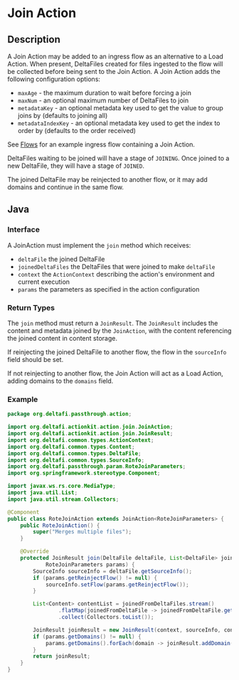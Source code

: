 # Join Action

## Description

A Join Action may be added to an ingress flow as an alternative to a Load Action. When present, DeltaFiles created for
files ingested to the flow will be collected before being sent to the Join Action. A Join Action adds the following
configuration options:

* `maxAge` - the maximum duration to wait before forcing a join
* `maxNum` - an optional maximum number of DeltaFiles to join
* `metadataKey` - an optional metadata key used to get the value to group joins by (defaults to joining all)
* `metadataIndexKey` - an optional metadata key used to get the index to order by (defaults to the order received)

See [Flows](/flows) for an example ingress flow containing a Join Action.

DeltaFiles waiting to be joined will have a stage of `JOINING`. Once joined to a new DeltaFile, they will have a stage
of `JOINED`.

The joined DeltaFile may be reinjected to another flow, or it may add domains and continue in the same flow.

## Java

### Interface

A JoinAction must implement the `join` method which receives:
* `deltaFile` the joined DeltaFile
* `joinedDeltaFiles` the DeltaFiles that were joined to make `deltaFile`
* `context` the `ActionContext` describing the action's environment and current execution
* `params` the parameters as specified in the action configuration

### Return Types

The `join` method must return a `JoinResult`. The `JoinResult` includes the content and metadata joined by the
`JoinAction`, with the content referencing the joined content in content storage.

If reinjecting the joined DeltaFile to another flow, the flow in the `sourceInfo` field should be set.

If not reinjecting to another flow, the Join Action will act as a Load Action, adding domains to the `domains` field.

### Example

```java
package org.deltafi.passthrough.action;

import org.deltafi.actionkit.action.join.JoinAction;
import org.deltafi.actionkit.action.join.JoinResult;
import org.deltafi.common.types.ActionContext;
import org.deltafi.common.types.Content;
import org.deltafi.common.types.DeltaFile;
import org.deltafi.common.types.SourceInfo;
import org.deltafi.passthrough.param.RoteJoinParameters;
import org.springframework.stereotype.Component;

import javax.ws.rs.core.MediaType;
import java.util.List;
import java.util.stream.Collectors;

@Component
public class RoteJoinAction extends JoinAction<RoteJoinParameters> {
    public RoteJoinAction() {
        super("Merges multiple files");
    }

    @Override
    protected JoinResult join(DeltaFile deltaFile, List<DeltaFile> joinedFromDeltaFiles, ActionContext context,
            RoteJoinParameters params) {
        SourceInfo sourceInfo = deltaFile.getSourceInfo();
        if (params.getReinjectFlow() != null) {
            sourceInfo.setFlow(params.getReinjectFlow());
        }

        List<Content> contentList = joinedFromDeltaFiles.stream()
                .flatMap(joinedFromDeltaFile -> joinedFromDeltaFile.getLastProtocolLayerContent().stream())
                .collect(Collectors.toList());

        JoinResult joinResult = new JoinResult(context, sourceInfo, contentList);
        if (params.getDomains() != null) {
            params.getDomains().forEach(domain -> joinResult.addDomain(domain, null, MediaType.TEXT_PLAIN));
        }
        return joinResult;
    }
}
```
